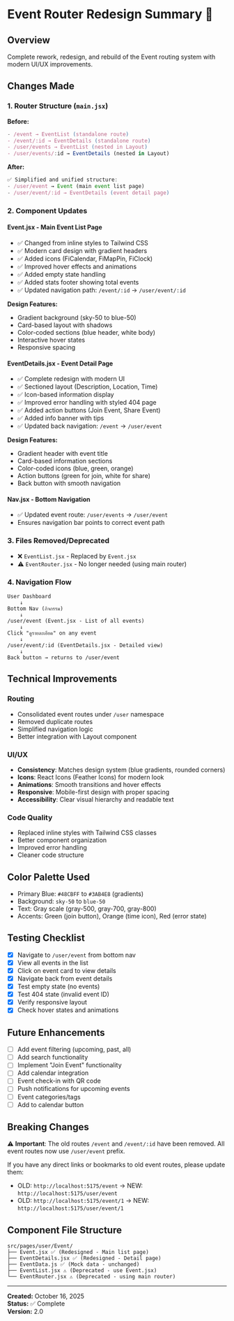 # Event Router Redesign Summary 🎉

## Overview
Complete rework, redesign, and rebuild of the Event routing system with modern UI/UX improvements.

## Changes Made

### 1. Router Structure (`main.jsx`)
**Before:**
```jsx
- /event → EventList (standalone route)
- /event/:id → EventDetails (standalone route)
- /user/events → EventList (nested in Layout)
- /user/events/:id → EventDetails (nested in Layout)
```

**After:**
```jsx
✅ Simplified and unified structure:
- /user/event → Event (main event list page)
- /user/event/:id → EventDetails (event detail page)
```

### 2. Component Updates

#### **Event.jsx** - Main Event List Page
- ✅ Changed from inline styles to Tailwind CSS
- ✅ Modern card design with gradient headers
- ✅ Added icons (FiCalendar, FiMapPin, FiClock)
- ✅ Improved hover effects and animations
- ✅ Added empty state handling
- ✅ Added stats footer showing total events
- ✅ Updated navigation path: `/event/:id` → `/user/event/:id`

**Design Features:**
- Gradient background (sky-50 to blue-50)
- Card-based layout with shadows
- Color-coded sections (blue header, white body)
- Interactive hover states
- Responsive spacing

#### **EventDetails.jsx** - Event Detail Page
- ✅ Complete redesign with modern UI
- ✅ Sectioned layout (Description, Location, Time)
- ✅ Icon-based information display
- ✅ Improved error handling with styled 404 page
- ✅ Added action buttons (Join Event, Share Event)
- ✅ Added info banner with tips
- ✅ Updated back navigation: `/event` → `/user/event`

**Design Features:**
- Gradient header with event title
- Card-based information sections
- Color-coded icons (blue, green, orange)
- Action buttons (green for join, white for share)
- Back button with smooth navigation

#### **Nav.jsx** - Bottom Navigation
- ✅ Updated event route: `/user/events` → `/user/event`
- Ensures navigation bar points to correct event path

### 3. Files Removed/Deprecated
- ❌ `EventList.jsx` - Replaced by `Event.jsx`
- ⚠️ `EventRouter.jsx` - No longer needed (using main router)

### 4. Navigation Flow
```
User Dashboard
    ↓
Bottom Nav (กิจกรรม)
    ↓
/user/event (Event.jsx - List of all events)
    ↓
Click "ดูรายละเอียด" on any event
    ↓
/user/event/:id (EventDetails.jsx - Detailed view)
    ↓
Back button → returns to /user/event
```

## Technical Improvements

### Routing
- Consolidated event routes under `/user` namespace
- Removed duplicate routes
- Simplified navigation logic
- Better integration with Layout component

### UI/UX
- **Consistency**: Matches design system (blue gradients, rounded corners)
- **Icons**: React Icons (Feather Icons) for modern look
- **Animations**: Smooth transitions and hover effects
- **Responsive**: Mobile-first design with proper spacing
- **Accessibility**: Clear visual hierarchy and readable text

### Code Quality
- Replaced inline styles with Tailwind CSS classes
- Better component organization
- Improved error handling
- Cleaner code structure

## Color Palette Used
- Primary Blue: `#48CBFF` to `#3AB4E8` (gradients)
- Background: `sky-50` to `blue-50`
- Text: Gray scale (gray-500, gray-700, gray-800)
- Accents: Green (join button), Orange (time icon), Red (error state)

## Testing Checklist
- [x] Navigate to `/user/event` from bottom nav
- [x] View all events in the list
- [x] Click on event card to view details
- [x] Navigate back from event details
- [x] Test empty state (no events)
- [x] Test 404 state (invalid event ID)
- [x] Verify responsive layout
- [x] Check hover states and animations

## Future Enhancements
- [ ] Add event filtering (upcoming, past, all)
- [ ] Add search functionality
- [ ] Implement "Join Event" functionality
- [ ] Add calendar integration
- [ ] Event check-in with QR code
- [ ] Push notifications for upcoming events
- [ ] Event categories/tags
- [ ] Add to calendar button

## Breaking Changes
⚠️ **Important**: The old routes `/event` and `/event/:id` have been removed. All event routes now use `/user/event` prefix.

If you have any direct links or bookmarks to old event routes, please update them:
- OLD: `http://localhost:5175/event` → NEW: `http://localhost:5175/user/event`
- OLD: `http://localhost:5175/event/1` → NEW: `http://localhost:5175/user/event/1`

## Component File Structure
```
src/pages/user/Event/
├── Event.jsx ✅ (Redesigned - Main list page)
├── EventDetails.jsx ✅ (Redesigned - Detail page)
├── EventData.js ✅ (Mock data - unchanged)
├── EventList.jsx ⚠️ (Deprecated - use Event.jsx)
└── EventRouter.jsx ⚠️ (Deprecated - using main router)
```

---

**Created:** October 16, 2025  
**Status:** ✅ Complete  
**Version:** 2.0
